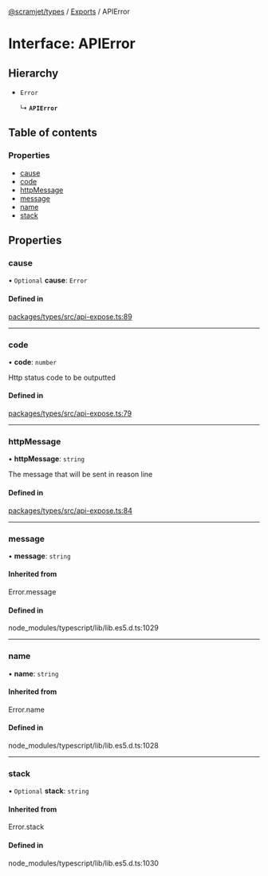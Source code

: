[@scramjet/types](../README.md) / [Exports](../modules.md) / APIError

# Interface: APIError

## Hierarchy

- `Error`

  ↳ **`APIError`**

## Table of contents

### Properties

- [cause](APIError.md#cause)
- [code](APIError.md#code)
- [httpMessage](APIError.md#httpmessage)
- [message](APIError.md#message)
- [name](APIError.md#name)
- [stack](APIError.md#stack)

## Properties

### cause

• `Optional` **cause**: `Error`

#### Defined in

[packages/types/src/api-expose.ts:89](https://github.com/scramjetorg/transform-hub/blob/HEAD/packages/types/src/api-expose.ts#L89)

___

### code

• **code**: `number`

Http status code to be outputted

#### Defined in

[packages/types/src/api-expose.ts:79](https://github.com/scramjetorg/transform-hub/blob/HEAD/packages/types/src/api-expose.ts#L79)

___

### httpMessage

• **httpMessage**: `string`

The message that will be sent in reason line

#### Defined in

[packages/types/src/api-expose.ts:84](https://github.com/scramjetorg/transform-hub/blob/HEAD/packages/types/src/api-expose.ts#L84)

___

### message

• **message**: `string`

#### Inherited from

Error.message

#### Defined in

node_modules/typescript/lib/lib.es5.d.ts:1029

___

### name

• **name**: `string`

#### Inherited from

Error.name

#### Defined in

node_modules/typescript/lib/lib.es5.d.ts:1028

___

### stack

• `Optional` **stack**: `string`

#### Inherited from

Error.stack

#### Defined in

node_modules/typescript/lib/lib.es5.d.ts:1030
